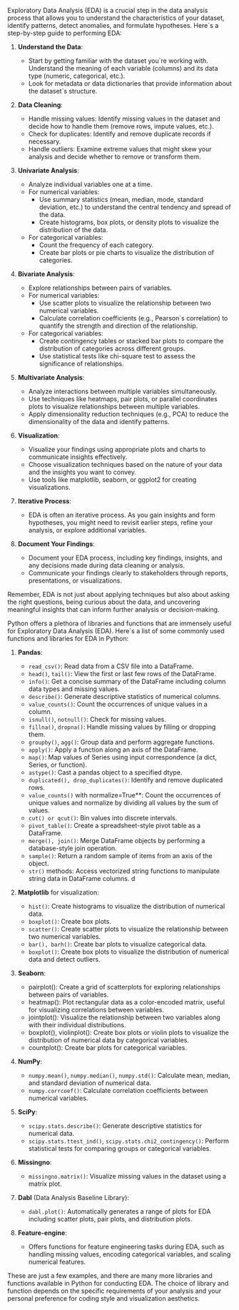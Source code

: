 Exploratory Data Analysis (EDA) is a crucial step in the data analysis process that allows you to understand the characteristics of your dataset, identify patterns, detect anomalies, and formulate hypotheses. Here`s a step-by-step guide to performing EDA:

1. **Understand the Data**: 
   - Start by getting familiar with the dataset you`re working with. Understand the meaning of each variable (columns) and its data type (numeric, categorical, etc.).
   - Look for metadata or data dictionaries that provide information about the dataset`s structure.

2. **Data Cleaning**:
   - Handle missing values: Identify missing values in the dataset and decide how to handle them (remove rows, impute values, etc.).
   - Check for duplicates: Identify and remove duplicate records if necessary.
   - Handle outliers: Examine extreme values that might skew your analysis and decide whether to remove or transform them.

3. **Univariate Analysis**:
   - Analyze individual variables one at a time.
   - For numerical variables:
     - Use summary statistics (mean, median, mode, standard deviation, etc.) to understand the central tendency and spread of the data.
     - Create histograms, box plots, or density plots to visualize the distribution of the data.
   - For categorical variables:
     - Count the frequency of each category.
     - Create bar plots or pie charts to visualize the distribution of categories.

4. **Bivariate Analysis**:
   - Explore relationships between pairs of variables.
   - For numerical variables:
     - Use scatter plots to visualize the relationship between two numerical variables.
     - Calculate correlation coefficients (e.g., Pearson`s correlation) to quantify the strength and direction of the relationship.
   - For categorical variables:
     - Create contingency tables or stacked bar plots to compare the distribution of categories across different groups.
     - Use statistical tests like chi-square test to assess the significance of relationships.

5. **Multivariate Analysis**:
   - Analyze interactions between multiple variables simultaneously.
   - Use techniques like heatmaps, pair plots, or parallel coordinates plots to visualize relationships between multiple variables.
   - Apply dimensionality reduction techniques (e.g., PCA) to reduce the dimensionality of the data and identify patterns.

6. **Visualization**:
   - Visualize your findings using appropriate plots and charts to communicate insights effectively.
   - Choose visualization techniques based on the nature of your data and the insights you want to convey.
   - Use tools like matplotlib, seaborn, or ggplot2 for creating visualizations.

7. **Iterative Process**:
   - EDA is often an iterative process. As you gain insights and form hypotheses, you might need to revisit earlier steps, refine your analysis, or explore additional variables.

8. **Document Your Findings**:
   - Document your EDA process, including key findings, insights, and any decisions made during data cleaning or analysis.
   - Communicate your findings clearly to stakeholders through reports, presentations, or visualizations.

Remember, EDA is not just about applying techniques but also about asking the right questions, being curious about the data, and uncovering meaningful insights that can inform further analysis or decision-making.

Python offers a plethora of libraries and functions that are immensely useful for Exploratory Data Analysis (EDA). Here`s a list of some commonly used functions and libraries for EDA in Python:

1. **Pandas**:
   - `read_csv()`: Read data from a CSV file into a DataFrame.
   - `head()`, `tail()`: View the first or last few rows of the DataFrame.
   - `info()`: Get a concise summary of the DataFrame including column data types and missing values.
   - `describe()`: Generate descriptive statistics of numerical columns.
   - `value_counts()`: Count the occurrences of unique values in a column.
   - `isnull()`, `notnull()`: Check for missing values.
   - `fillna()`, `dropna()`: Handle missing values by filling or dropping them.
   - `groupby()`, `agg()`: Group data and perform aggregate functions.
   - `apply()`: Apply a function along an axis of the DataFrame.
   - `map()`: Map values of Series using input correspondence (a dict, Series, or function).
   - `astype()`: Cast a pandas object to a specified dtype.
   - `duplicated(), drop_duplicates()`: Identify and remove duplicated rows.
   - `value_counts()` with normalize=True**: Count the occurrences of unique values and normalize by dividing all values by the sum of values.
   - `cut() or qcut()`: Bin values into discrete intervals.
   - `pivot_table()`: Create a spreadsheet-style pivot table as a DataFrame.
   - `merge(), join()`: Merge DataFrame objects by performing a database-style join operation.
   - `sample()`: Return a random sample of items from an axis of the object.
   - `str()` methods: Access vectorized string functions to manipulate string data in DataFrame columns.
     d
2. **Matplotlib** for visualization:
   - `hist()`: Create histograms to visualize the distribution of numerical data.
   - `boxplot()`: Create box plots.
   - `scatter()`: Create scatter plots to visualize the relationship between two numerical variables.
   - `bar(), barh()`: Create bar plots to visualize categorical data.
   - `boxplot()`: Create box plots to visualize the distribution of numerical data and detect outliers.

3. **Seaborn**:
   - pairplot(): Create a grid of scatterplots for exploring relationships between pairs of variables.
   - heatmap(): Plot rectangular data as a color-encoded matrix, useful for visualizing correlations between variables.
   - jointplot(): Visualize the relationship between two variables along with their individual distributions.
   - boxplot(), violinplot(): Create box plots or violin plots to visualize the distribution of numerical data by categorical variables.
   - countplot(): Create bar plots for categorical variables.

4. **NumPy**:
   - `numpy.mean()`, `numpy.median()`, `numpy.std()`: Calculate mean, median, and standard deviation of numerical data.
   - `numpy.corrcoef()`: Calculate correlation coefficients between numerical variables.

5. **SciPy**:
   - `scipy.stats.describe()`: Generate descriptive statistics for numerical data.
   - `scipy.stats.ttest_ind()`, `scipy.stats.chi2_contingency()`: Perform statistical tests for comparing groups or categorical variables.

6. **Missingno**:
   - `missingno.matrix()`: Visualize missing values in the dataset using a matrix plot.

7. **Dabl** (Data Analysis Baseline Library):
   - `dabl.plot()`: Automatically generates a range of plots for EDA including scatter plots, pair plots, and distribution plots.

8. **Feature-engine**:
   - Offers functions for feature engineering tasks during EDA, such as handling missing values, encoding categorical variables, and scaling numerical features.

These are just a few examples, and there are many more libraries and functions available in Python for conducting EDA. The choice of library and function depends on the specific requirements of your analysis and your personal preference for coding style and visualization aesthetics.
